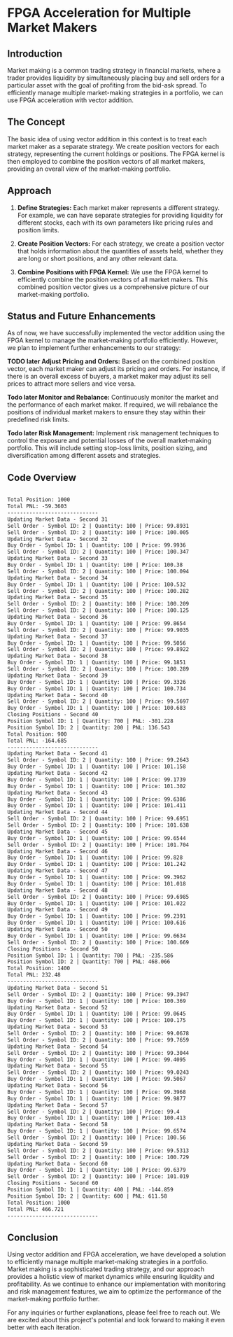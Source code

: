 # FPGA Acceleration for Multiple Market Makers

## Introduction

Market making is a common trading strategy in financial markets, where a trader provides liquidity by simultaneously placing buy and sell orders for a particular asset with the goal of profiting from the bid-ask spread. To efficiently manage multiple market-making strategies in a portfolio, we can use FPGA acceleration with vector addition.

## The Concept

The basic idea of using vector addition in this context is to treat each market maker as a separate strategy. We create position vectors for each strategy, representing the current holdings or positions. The FPGA kernel is then employed to combine the position vectors of all market makers, providing an overall view of the market-making portfolio.

## Approach

1. **Define Strategies:** Each market maker represents a different strategy. For example, we can have separate strategies for providing liquidity for different stocks, each with its own parameters like pricing rules and position limits.

2. **Create Position Vectors:** For each strategy, we create a position vector that holds information about the quantities of assets held, whether they are long or short positions, and any other relevant data.

3. **Combine Positions with FPGA Kernel:** We use the FPGA kernel to efficiently combine the position vectors of all market makers. This combined position vector gives us a comprehensive picture of our market-making portfolio.

## Status and Future Enhancements

As of now, we have successfully implemented the vector addition using the FPGA kernel to manage the market-making portfolio efficiently. However, we plan to implement further enhancements to our strategy:

**TODO later Adjust Pricing and Orders:** Based on the combined position vector, each market maker can adjust its pricing and orders. For instance, if there is an overall excess of buyers, a market maker may adjust its sell prices to attract more sellers and vice versa.

**Todo later Monitor and Rebalance:** Continuously monitor the market and the performance of each market maker. If required, we will rebalance the positions of individual market makers to ensure they stay within their predefined risk limits.

**Todo later Risk Management:** Implement risk management techniques to control the exposure and potential losses of the overall market-making portfolio. This will include setting stop-loss limits, position sizing, and diversification among different assets and strategies.

## Code Overview

```txt simulation

Total Position: 1000
Total PNL: -59.3603
-----------------------------
Updating Market Data - Second 31
Sell Order - Symbol ID: 2 | Quantity: 100 | Price: 99.8931
Sell Order - Symbol ID: 2 | Quantity: 100 | Price: 100.005
Updating Market Data - Second 32
Buy Order - Symbol ID: 1 | Quantity: 100 | Price: 99.9936
Sell Order - Symbol ID: 2 | Quantity: 100 | Price: 100.347
Updating Market Data - Second 33
Buy Order - Symbol ID: 1 | Quantity: 100 | Price: 100.38
Sell Order - Symbol ID: 2 | Quantity: 100 | Price: 100.094
Updating Market Data - Second 34
Buy Order - Symbol ID: 1 | Quantity: 100 | Price: 100.532
Sell Order - Symbol ID: 2 | Quantity: 100 | Price: 100.282
Updating Market Data - Second 35
Sell Order - Symbol ID: 2 | Quantity: 100 | Price: 100.209
Sell Order - Symbol ID: 2 | Quantity: 100 | Price: 100.125
Updating Market Data - Second 36
Buy Order - Symbol ID: 1 | Quantity: 100 | Price: 99.8654
Sell Order - Symbol ID: 2 | Quantity: 100 | Price: 99.9035
Updating Market Data - Second 37
Buy Order - Symbol ID: 1 | Quantity: 100 | Price: 99.5056
Sell Order - Symbol ID: 2 | Quantity: 100 | Price: 99.8922
Updating Market Data - Second 38
Buy Order - Symbol ID: 1 | Quantity: 100 | Price: 99.1851
Sell Order - Symbol ID: 2 | Quantity: 100 | Price: 100.289
Updating Market Data - Second 39
Buy Order - Symbol ID: 1 | Quantity: 100 | Price: 99.3326
Buy Order - Symbol ID: 1 | Quantity: 100 | Price: 100.734
Updating Market Data - Second 40
Sell Order - Symbol ID: 2 | Quantity: 100 | Price: 99.5697
Buy Order - Symbol ID: 1 | Quantity: 100 | Price: 100.683
Closing Positions - Second 40
Position Symbol ID: 1 | Quantity: 700 | PNL: -301.228
Position Symbol ID: 2 | Quantity: 200 | PNL: 136.543
Total Position: 900
Total PNL: -164.685
-----------------------------
Updating Market Data - Second 41
Sell Order - Symbol ID: 2 | Quantity: 100 | Price: 99.2643
Buy Order - Symbol ID: 1 | Quantity: 100 | Price: 101.158
Updating Market Data - Second 42
Buy Order - Symbol ID: 1 | Quantity: 100 | Price: 99.1739
Buy Order - Symbol ID: 1 | Quantity: 100 | Price: 101.302
Updating Market Data - Second 43
Buy Order - Symbol ID: 1 | Quantity: 100 | Price: 99.6386
Buy Order - Symbol ID: 1 | Quantity: 100 | Price: 101.411
Updating Market Data - Second 44
Sell Order - Symbol ID: 2 | Quantity: 100 | Price: 99.6951
Sell Order - Symbol ID: 2 | Quantity: 100 | Price: 101.638
Updating Market Data - Second 45
Buy Order - Symbol ID: 1 | Quantity: 100 | Price: 99.6544
Sell Order - Symbol ID: 2 | Quantity: 100 | Price: 101.704
Updating Market Data - Second 46
Buy Order - Symbol ID: 1 | Quantity: 100 | Price: 99.828
Buy Order - Symbol ID: 1 | Quantity: 100 | Price: 101.242
Updating Market Data - Second 47
Buy Order - Symbol ID: 1 | Quantity: 100 | Price: 99.3962
Buy Order - Symbol ID: 1 | Quantity: 100 | Price: 101.018
Updating Market Data - Second 48
Sell Order - Symbol ID: 2 | Quantity: 100 | Price: 99.6985
Buy Order - Symbol ID: 1 | Quantity: 100 | Price: 101.022
Updating Market Data - Second 49
Buy Order - Symbol ID: 1 | Quantity: 100 | Price: 99.2391
Buy Order - Symbol ID: 1 | Quantity: 100 | Price: 100.616
Updating Market Data - Second 50
Buy Order - Symbol ID: 1 | Quantity: 100 | Price: 99.6634
Sell Order - Symbol ID: 2 | Quantity: 100 | Price: 100.669
Closing Positions - Second 50
Position Symbol ID: 1 | Quantity: 700 | PNL: -235.586
Position Symbol ID: 2 | Quantity: 700 | PNL: 468.066
Total Position: 1400
Total PNL: 232.48
-----------------------------
Updating Market Data - Second 51
Sell Order - Symbol ID: 2 | Quantity: 100 | Price: 99.3947
Buy Order - Symbol ID: 1 | Quantity: 100 | Price: 100.369
Updating Market Data - Second 52
Buy Order - Symbol ID: 1 | Quantity: 100 | Price: 99.0645
Buy Order - Symbol ID: 1 | Quantity: 100 | Price: 100.175
Updating Market Data - Second 53
Sell Order - Symbol ID: 2 | Quantity: 100 | Price: 99.0678
Sell Order - Symbol ID: 2 | Quantity: 100 | Price: 99.7659
Updating Market Data - Second 54
Sell Order - Symbol ID: 2 | Quantity: 100 | Price: 99.3044
Buy Order - Symbol ID: 1 | Quantity: 100 | Price: 99.4095
Updating Market Data - Second 55
Sell Order - Symbol ID: 2 | Quantity: 100 | Price: 99.0243
Buy Order - Symbol ID: 1 | Quantity: 100 | Price: 99.5067
Updating Market Data - Second 56
Buy Order - Symbol ID: 1 | Quantity: 100 | Price: 99.3968
Buy Order - Symbol ID: 1 | Quantity: 100 | Price: 99.9877
Updating Market Data - Second 57
Sell Order - Symbol ID: 2 | Quantity: 100 | Price: 99.4
Buy Order - Symbol ID: 1 | Quantity: 100 | Price: 100.413
Updating Market Data - Second 58
Buy Order - Symbol ID: 1 | Quantity: 100 | Price: 99.6574
Sell Order - Symbol ID: 2 | Quantity: 100 | Price: 100.56
Updating Market Data - Second 59
Sell Order - Symbol ID: 2 | Quantity: 100 | Price: 99.5313
Sell Order - Symbol ID: 2 | Quantity: 100 | Price: 100.729
Updating Market Data - Second 60
Buy Order - Symbol ID: 1 | Quantity: 100 | Price: 99.6379
Sell Order - Symbol ID: 2 | Quantity: 100 | Price: 101.019
Closing Positions - Second 60
Position Symbol ID: 1 | Quantity: 400 | PNL: -144.859
Position Symbol ID: 2 | Quantity: 600 | PNL: 611.58
Total Position: 1000
Total PNL: 466.721
-----------------------------

```

## Conclusion

Using vector addition and FPGA acceleration, we have developed a solution to efficiently manage multiple market-making strategies in a portfolio. Market making is a sophisticated trading strategy, and our approach provides a holistic view of market dynamics while ensuring liquidity and profitability. As we continue to enhance our implementation with monitoring and risk management features, we aim to optimize the performance of the market-making portfolio further.

For any inquiries or further explanations, please feel free to reach out. We are excited about this project's potential and look forward to making it even better with each iteration.
